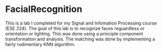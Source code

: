 # FacialRecognition

This is a lab I completed for my Signal and Infomation Processing course (ESE 224). 
The goal of this lab is to recognize faces reguardless or orientation or lighting. This was done using a principle component transformation
and analysis. The matching was done by implementing a fairly rudimentary KNN algorithm.
